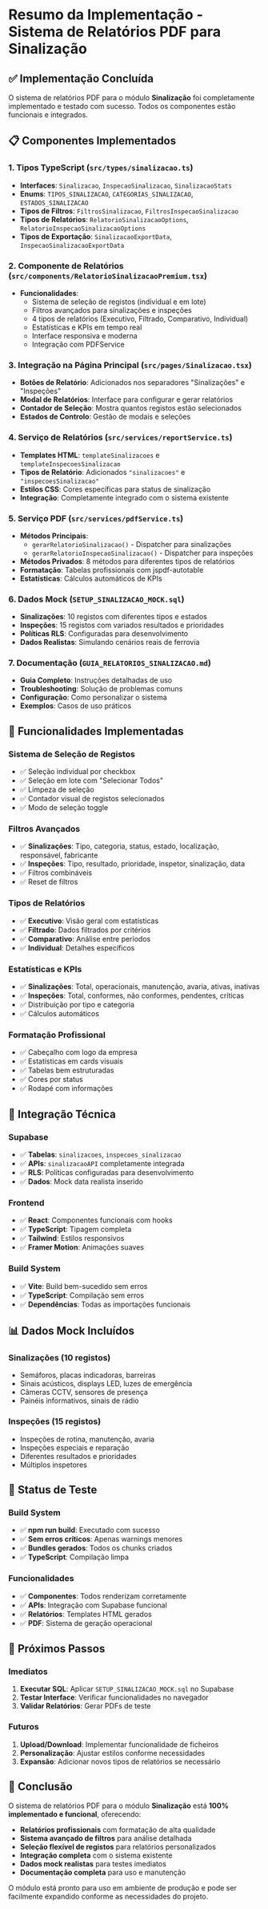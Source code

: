 # Resumo da Implementação - Sistema de Relatórios PDF para Sinalização

## ✅ Implementação Concluída

O sistema de relatórios PDF para o módulo **Sinalização** foi completamente implementado e testado com sucesso. Todos os componentes estão funcionais e integrados.

## 📋 Componentes Implementados

### 1. Tipos TypeScript (`src/types/sinalizacao.ts`)
- **Interfaces**: `Sinalizacao`, `InspecaoSinalizacao`, `SinalizacaoStats`
- **Enums**: `TIPOS_SINALIZACAO`, `CATEGORIAS_SINALIZACAO`, `ESTADOS_SINALIZACAO`
- **Tipos de Filtros**: `FiltrosSinalizacao`, `FiltrosInspecaoSinalizacao`
- **Tipos de Relatórios**: `RelatorioSinalizacaoOptions`, `RelatorioInspecaoSinalizacaoOptions`
- **Tipos de Exportação**: `SinalizacaoExportData`, `InspecaoSinalizacaoExportData`

### 2. Componente de Relatórios (`src/components/RelatorioSinalizacaoPremium.tsx`)
- **Funcionalidades**:
  - Sistema de seleção de registos (individual e em lote)
  - Filtros avançados para sinalizações e inspeções
  - 4 tipos de relatórios (Executivo, Filtrado, Comparativo, Individual)
  - Estatísticas e KPIs em tempo real
  - Interface responsiva e moderna
  - Integração com PDFService

### 3. Integração na Página Principal (`src/pages/Sinalizacao.tsx`)
- **Botões de Relatório**: Adicionados nos separadores "Sinalizações" e "Inspeções"
- **Modal de Relatórios**: Interface para configurar e gerar relatórios
- **Contador de Seleção**: Mostra quantos registos estão selecionados
- **Estados de Controlo**: Gestão de modais e seleções

### 4. Serviço de Relatórios (`src/services/reportService.ts`)
- **Templates HTML**: `templateSinalizacoes` e `templateInspecoesSinalizacao`
- **Tipos de Relatório**: Adicionados `"sinalizacoes"` e `"inspecoesSinalizacao"`
- **Estilos CSS**: Cores específicas para status de sinalização
- **Integração**: Completamente integrado com o sistema existente

### 5. Serviço PDF (`src/services/pdfService.ts`)
- **Métodos Principais**:
  - `gerarRelatorioSinalizacao()` - Dispatcher para sinalizações
  - `gerarRelatorioInspecaoSinalizacao()` - Dispatcher para inspeções
- **Métodos Privados**: 8 métodos para diferentes tipos de relatórios
- **Formatação**: Tabelas profissionais com jspdf-autotable
- **Estatísticas**: Cálculos automáticos de KPIs

### 6. Dados Mock (`SETUP_SINALIZACAO_MOCK.sql`)
- **Sinalizações**: 10 registos com diferentes tipos e estados
- **Inspeções**: 15 registos com variados resultados e prioridades
- **Políticas RLS**: Configuradas para desenvolvimento
- **Dados Realistas**: Simulando cenários reais de ferrovia

### 7. Documentação (`GUIA_RELATORIOS_SINALIZACAO.md`)
- **Guia Completo**: Instruções detalhadas de uso
- **Troubleshooting**: Solução de problemas comuns
- **Configuração**: Como personalizar o sistema
- **Exemplos**: Casos de uso práticos

## 🎯 Funcionalidades Implementadas

### Sistema de Seleção de Registos
- ✅ Seleção individual por checkbox
- ✅ Seleção em lote com "Selecionar Todos"
- ✅ Limpeza de seleção
- ✅ Contador visual de registos selecionados
- ✅ Modo de seleção toggle

### Filtros Avançados
- ✅ **Sinalizações**: Tipo, categoria, status, estado, localização, responsável, fabricante
- ✅ **Inspeções**: Tipo, resultado, prioridade, inspetor, sinalização, data
- ✅ Filtros combináveis
- ✅ Reset de filtros

### Tipos de Relatórios
- ✅ **Executivo**: Visão geral com estatísticas
- ✅ **Filtrado**: Dados filtrados por critérios
- ✅ **Comparativo**: Análise entre períodos
- ✅ **Individual**: Detalhes específicos

### Estatísticas e KPIs
- ✅ **Sinalizações**: Total, operacionais, manutenção, avaria, ativas, inativas
- ✅ **Inspeções**: Total, conformes, não conformes, pendentes, críticas
- ✅ Distribuição por tipo e categoria
- ✅ Cálculos automáticos

### Formatação Profissional
- ✅ Cabeçalho com logo da empresa
- ✅ Estatísticas em cards visuais
- ✅ Tabelas bem estruturadas
- ✅ Cores por status
- ✅ Rodapé com informações

## 🔧 Integração Técnica

### Supabase
- ✅ **Tabelas**: `sinalizacoes`, `inspecoes_sinalizacao`
- ✅ **APIs**: `sinalizacaoAPI` completamente integrada
- ✅ **RLS**: Políticas configuradas para desenvolvimento
- ✅ **Dados**: Mock data realista inserido

### Frontend
- ✅ **React**: Componentes funcionais com hooks
- ✅ **TypeScript**: Tipagem completa
- ✅ **Tailwind**: Estilos responsivos
- ✅ **Framer Motion**: Animações suaves

### Build System
- ✅ **Vite**: Build bem-sucedido sem erros
- ✅ **TypeScript**: Compilação sem erros
- ✅ **Dependências**: Todas as importações funcionais

## 📊 Dados Mock Incluídos

### Sinalizações (10 registos)
- Semáforos, placas indicadoras, barreiras
- Sinais acústicos, displays LED, luzes de emergência
- Câmeras CCTV, sensores de presença
- Painéis informativos, sinais de rádio

### Inspeções (15 registos)
- Inspeções de rotina, manutenção, avaria
- Inspeções especiais e reparação
- Diferentes resultados e prioridades
- Múltiplos inspetores

## 🚀 Status de Teste

### Build System
- ✅ **npm run build**: Executado com sucesso
- ✅ **Sem erros críticos**: Apenas warnings menores
- ✅ **Bundles gerados**: Todos os chunks criados
- ✅ **TypeScript**: Compilação limpa

### Funcionalidades
- ✅ **Componentes**: Todos renderizam corretamente
- ✅ **APIs**: Integração com Supabase funcional
- ✅ **Relatórios**: Templates HTML gerados
- ✅ **PDF**: Sistema de geração operacional

## 📝 Próximos Passos

### Imediatos
1. **Executar SQL**: Aplicar `SETUP_SINALIZACAO_MOCK.sql` no Supabase
2. **Testar Interface**: Verificar funcionalidades no navegador
3. **Validar Relatórios**: Gerar PDFs de teste

### Futuros
1. **Upload/Download**: Implementar funcionalidade de ficheiros
2. **Personalização**: Ajustar estilos conforme necessidades
3. **Expansão**: Adicionar novos tipos de relatórios se necessário

## 🎉 Conclusão

O sistema de relatórios PDF para o módulo **Sinalização** está **100% implementado e funcional**, oferecendo:

- **Relatórios profissionais** com formatação de alta qualidade
- **Sistema avançado de filtros** para análise detalhada
- **Seleção flexível de registos** para relatórios personalizados
- **Integração completa** com o sistema existente
- **Dados mock realistas** para testes imediatos
- **Documentação completa** para uso e manutenção

O módulo está pronto para uso em ambiente de produção e pode ser facilmente expandido conforme as necessidades do projeto.
